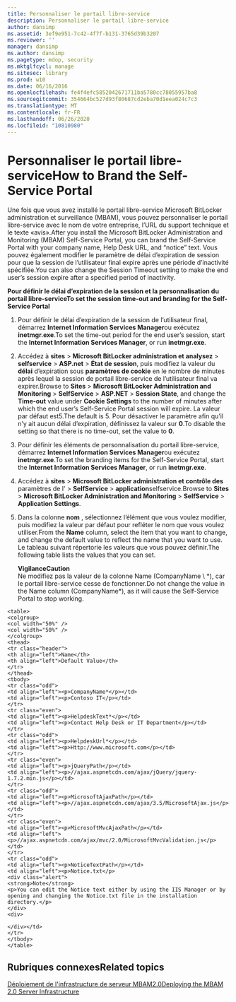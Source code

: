 ```yaml
---
title: Personnaliser le portail libre-service
description: Personnaliser le portail libre-service
author: dansimp
ms.assetid: 3ef9e951-7c42-4f7f-b131-3765d39b3207
ms.reviewer: ''
manager: dansimp
ms.author: dansimp
ms.pagetype: mdop, security
ms.mktglfcycl: manage
ms.sitesec: library
ms.prod: w10
ms.date: 06/16/2016
ms.openlocfilehash: fe4f4efc5852042671711ba5780cc78055957ba8
ms.sourcegitcommit: 354664bc527d93f80687cd2eba70d1eea024c7c3
ms.translationtype: MT
ms.contentlocale: fr-FR
ms.lasthandoff: 06/26/2020
ms.locfileid: "10810980"
---
```

# <span data-ttu-id="fc6c9-103">Personnaliser le portail libre-service</span><span class="sxs-lookup"><span data-stu-id="fc6c9-103">How to Brand the Self-Service Portal</span></span>


<span data-ttu-id="fc6c9-104">Une fois que vous avez installé le portail libre-service Microsoft BitLocker administration et surveillance (MBAM), vous pouvez personnaliser le portail libre-service avec le nom de votre entreprise, l’URL du support technique et le texte «avis».</span><span class="sxs-lookup"><span data-stu-id="fc6c9-104">After you install the Microsoft BitLocker Administration and Monitoring (MBAM) Self-Service Portal, you can brand the Self-Service Portal with your company name, Help Desk URL, and “notice” text.</span></span> <span data-ttu-id="fc6c9-105">Vous pouvez également modifier le paramètre de délai d’expiration de session pour que la session de l’utilisateur final expire après une période d’inactivité spécifiée.</span><span class="sxs-lookup"><span data-stu-id="fc6c9-105">You can also change the Session Timeout setting to make the end user’s session expire after a specified period of inactivity.</span></span>

**<span data-ttu-id="fc6c9-106">Pour définir le délai d’expiration de la session et la personnalisation du portail libre-service</span><span class="sxs-lookup"><span data-stu-id="fc6c9-106">To set the session time-out and branding for the Self-Service Portal</span></span>**

1.  <span data-ttu-id="fc6c9-107">Pour définir le délai d’expiration de la session de l’utilisateur final, démarrez **Internet Information Services Manager**ou exécutez **inetmgr.exe**.</span><span class="sxs-lookup"><span data-stu-id="fc6c9-107">To set the time-out period for the end user’s session, start the **Internet Information Services Manager**, or run **inetmgr.exe**.</span></span>

2.  <span data-ttu-id="fc6c9-108">Accédez à **sites** &gt; **Microsoft BitLocker administration et analysez** &gt; **selfservice** &gt; **ASP.net** &gt; **État de session**, puis modifiez la valeur du **délai** d’expiration sous **paramètres de cookie** en le nombre de minutes après lequel la session de portail libre-service de l’utilisateur final va expirer.</span><span class="sxs-lookup"><span data-stu-id="fc6c9-108">Browse to **Sites** &gt; **Microsoft BitLocker Administration and Monitoring** &gt; **SelfService** &gt; **ASP.NET** &gt; **Session State**, and change the **Time-out** value under **Cookie Settings** to the number of minutes after which the end user’s Self-Service Portal session will expire.</span></span> <span data-ttu-id="fc6c9-109">La valeur par défaut est5.</span><span class="sxs-lookup"><span data-stu-id="fc6c9-109">The default is 5.</span></span> <span data-ttu-id="fc6c9-110">Pour désactiver le paramètre afin qu’il n’y ait aucun délai d’expiration, définissez la valeur sur **0**.</span><span class="sxs-lookup"><span data-stu-id="fc6c9-110">To disable the setting so that there is no time-out, set the value to **0**.</span></span>

3.  <span data-ttu-id="fc6c9-111">Pour définir les éléments de personnalisation du portail libre-service, démarrez **Internet Information Services Manager**ou exécutez **inetmgr.exe**.</span><span class="sxs-lookup"><span data-stu-id="fc6c9-111">To set the branding items for the Self-Service Portal, start the **Internet Information Services Manager**, or run **inetmgr.exe**.</span></span>

4.  <span data-ttu-id="fc6c9-112">Accédez à **sites** &gt; **Microsoft BitLocker administration et contrôle des** paramètres de l' &gt; **SelfService** &gt; **application**selfservice.</span><span class="sxs-lookup"><span data-stu-id="fc6c9-112">Browse to **Sites** &gt; **Microsoft BitLocker Administration and Monitoring** &gt; **SelfService** &gt; **Application Settings**.</span></span>

5.  <span data-ttu-id="fc6c9-113">Dans la colonne **nom** , sélectionnez l’élément que vous voulez modifier, puis modifiez la valeur par défaut pour refléter le nom que vous voulez utiliser.</span><span class="sxs-lookup"><span data-stu-id="fc6c9-113">From the **Name** column, select the item that you want to change, and change the default value to reflect the name that you want to use.</span></span> <span data-ttu-id="fc6c9-114">Le tableau suivant répertorie les valeurs que vous pouvez définir.</span><span class="sxs-lookup"><span data-stu-id="fc6c9-114">The following table lists the values that you can set.</span></span>

    **<span data-ttu-id="fc6c9-115">Vigilance</span><span class="sxs-lookup"><span data-stu-id="fc6c9-115">Caution</span></span>**  
    <span data-ttu-id="fc6c9-116">Ne modifiez pas la valeur de la colonne Name (CompanyName \ \*), car le portail libre-service cesse de fonctionner.</span><span class="sxs-lookup"><span data-stu-id="fc6c9-116">Do not change the value in the Name column (CompanyName\*), as it will cause the Self-Service Portal to stop working.</span></span>



~~~
<table>
<colgroup>
<col width="50%" />
<col width="50%" />
</colgroup>
<thead>
<tr class="header">
<th align="left">Name</th>
<th align="left">Default Value</th>
</tr>
</thead>
<tbody>
<tr class="odd">
<td align="left"><p>CompanyName*</p></td>
<td align="left"><p>Contoso IT</p></td>
</tr>
<tr class="even">
<td align="left"><p>HelpdeskText*</p></td>
<td align="left"><p>Contact Help Desk or IT Department</p></td>
</tr>
<tr class="odd">
<td align="left"><p>HelpdeskUrl*</p></td>
<td align="left"><p>Http://www.microsoft.com</p></td>
</tr>
<tr class="even">
<td align="left"><p>jQueryPath</p></td>
<td align="left"><p>//ajax.aspnetcdn.com/ajax/jQuery/jquery-1.7.2.min.js</p></td>
</tr>
<tr class="odd">
<td align="left"><p>MicrosoftAjaxPath</p></td>
<td align="left"><p>//ajax.aspnetcdn.com/ajax/3.5/MicrosoftAjax.js</p></td>
</tr>
<tr class="even">
<td align="left"><p>MicrosoftMvcAjaxPath</p></td>
<td align="left"><p>//ajax.aspnetcdn.com/ajax/mvc/2.0/MicrosoftMvcValidation.js</p></td>
</tr>
<tr class="odd">
<td align="left"><p>NoticeTextPath</p></td>
<td align="left"><p>Notice.txt</p>
<div class="alert">
<strong>Note</strong>  
<p>You can edit the Notice text either by using the IIS Manager or by opening and changing the Notice.txt file in the installation directory.</p>
</div>
<div>

</div></td>
</tr>
</tbody>
</table>
~~~



## <span data-ttu-id="fc6c9-117">Rubriques connexes</span><span class="sxs-lookup"><span data-stu-id="fc6c9-117">Related topics</span></span>


[<span data-ttu-id="fc6c9-118">Déploiement de l'infrastructure de serveur MBAM2.0</span><span class="sxs-lookup"><span data-stu-id="fc6c9-118">Deploying the MBAM 2.0 Server Infrastructure</span></span>](deploying-the-mbam-20-server-infrastructure-mbam-2.md)









